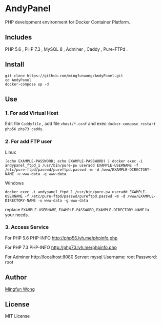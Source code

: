 # AndyPanel
PHP development environment for Docker Container Platform.

## Includes
PHP 5.6 ,
PHP 7.3 ,
MySQL 8 ,
Adminer ,
Caddy ,
Pure-FTPd .

## Install

```
git clone https://github.com/mingfunwong/AndyPanel.git
cd AndyPanel
docker-compose up -d
```

## Use

### 1. For add Virtual Host 
Edit file ``Caddyfile`` , add file ``vhost/*.conf`` and exec ``docker-compose restart php56 php73 caddy``.

### 2. For add FTP user
Linux
```
(echo EXAMPLE-PASSWORD; echo EXAMPLE-PASSWORD) | docker exec -i andypanel_ftpd_1 /usr/bin/pure-pw useradd EXAMPLE-USERNAME -f /etc/pure-ftpd/passwd/pureftpd.passwd -m -d /www/EXAMPLE-DIRECTORY-NAME -u www-data -g www-data
```
Windows
```
docker exec -i andypanel_ftpd_1 /usr/bin/pure-pw useradd EXAMPLE-USERNAME -f /etc/pure-ftpd/passwd/pureftpd.passwd -m -d /www/EXAMPLE-DIRECTORY-NAME -u www-data -g www-data
```
replace ``EXAMPLE-USERNAME``, ``EXAMPLE-PASSWORD``, ``EXAMPLE-DIRECTORY-NAME`` to your needs.

### 3. Access Service
For PHP 5.6 PHP-INFO http://php56.lvh.me/phpinfo.php

For PHP 7.3 PHP-INFO http://php73.lvh.me/phpinfo.php

For Adminer http://localhost:8080 Server: mysql Username: root Password: root

## Author
[Mingfun Wong](https://github.com/mingfunwong)

## License
MIT License